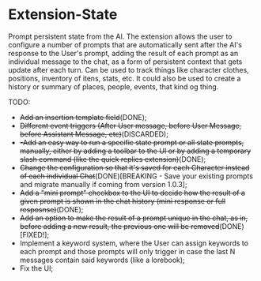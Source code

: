 # Extension-State
Prompt persistent state from the AI.
The extension allows the user to configure a number of prompts that are automatically sent after the AI's response to the User's prompt, adding the result of each prompt as an individual message to the chat, as a form of persistent context that gets update after each turn.
Can be used to track things like character clothes, positions, inventory of itens, stats, etc. It could also be used to create a history or summary of places, people, events, that kind og thing.

TODO:
 - ~~Add an insertion template field~~(DONE);
 - ~~Different event triggers (After User message, before User Message, before Assistant Message, etc)~~(DISCARDED);
 - ~~-Add an easy way to run a specific state prompt or all state prompts, manually, either by adding a toolbar to the UI or by adding a temporary slash command (like the quick replies extension)~~(DONE);
 - ~~Change the configuration so that it's saved for each Character instead of each individual Chat~~(DONE)[BREAKING - Save your existing prompts and migrate manually if coming from version 1.0.3];
 - ~~Add a "mini prompt" checkbox to the UI to decide how the result of a given prompt is shown in the chat history (mini response or full resposnse)~~(DONE);
 - ~~Add an option to make the result of a prompt unique in the chat, as in, before adding a new result, the previous one will be removed~~(DONE)[FIXED!];
 - Implement a keyword system, where the User can assign keywords to each prompt and those prompts will only trigger in case the last N messages contain said keywords (like a lorebook);
 - Fix the UI;